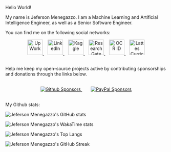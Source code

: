 Hello World!

My name is Jeferson Menegazzo. I am a Machine Learning and Artificial Intelligence Engineer, as well as a Senior Software Engineer.

<!--div align="center">
  <table>
    <tr>
      <th>
      <img align="center" alt="GIF" src="https://media.giphy.com/media/LmNwrBhejkK9EFP504/giphy.gif" width="55%"/><br />
      <figcaption>Here I am programming...</figcaption>
      </th>
      <th>
        <img align="center" alt="GIF" src="https://media.giphy.com/media/zOvBKUUEERdNm/giphy.gif"/><br />
        <figcaption>And here I am programming too</figcaption>
      </th>
    </tr>
  <table>
</div-->
    
You can find me on the following social networks:

<div align="center">

  <a href="https://www.upwork.com/freelancers/~0184d7791e88831fa7">
    <img src="https://cdn.icon-icons.com/icons2/2108/PNG/512/upwork_icon_130799.png" width="48px" alt="UpWork" title="UpWork"/>
  </a>
  &nbsp;&nbsp;
  <a href="https://www.linkedin.com/in/jefmenegazzo/">
    <img src="https://cdn.icon-icons.com/icons2/1099/PNG/512/1485482199-linkedin_78667.png" width="48px" alt="LinkedIn" title="LinkedIn"/>
  </a>
  &nbsp;&nbsp;
  <a href="https://www.kaggle.com/jefmenegazzo">
    <img src="https://cdn.icon-icons.com/icons2/2699/PNG/512/kaggle_logo_icon_168473.png" width="48px" alt="Kaggle" title="Kaggle"/>
  </a>
  &nbsp;&nbsp;
  <a href="https://www.researchgate.net/profile/Jeferson_Menegazzo">
    <img src="https://cdn.icon-icons.com/icons2/2108/PNG/512/researchgate_icon_130843.png" width="48px" alt="ResearchGate" title="ResearchGate"/>
  </a>
  &nbsp;&nbsp;
  <a href="https://orcid.org/0000-0001-5966-685X">
    <img src="https://cdn.icon-icons.com/icons2/2407/PNG/512/orcid_icon_146132.png" width="48px" alt="OCR ID" title="OCR ID"/>
  </a>
  &nbsp;&nbsp;
  <a href="http://lattes.cnpq.br/6595376501209613">
    <img src="https://sobral.ufc.br/wp-content/uploads/2020/04/lattes.svg" width="48px" alt="Lattes Curriculum" title="Lattes Curriculum"/>
  </a>

</div>

<br />

Help me keep my open-source projects active by contributing sponsorships and donations through the links below.
    
<div align="center">

 <br />
  
<a href="https://github.com/sponsors/jefmenegazzo">
    <img src="https://img.shields.io/static/v1?label=Donate%20with&message=Github%20Sponsors&logo=github&style=for-the-badge&color=blue&logoColor=white&link=https://github.com/sponsors/jefmenegazzo" alt="Github Sponsors"/>
</a>
&nbsp;&nbsp;&nbsp;&nbsp;&nbsp;&nbsp;
<a href="https://www.paypal.com/donate/?hosted_button_id=QA7BLD3X842W6">
    <img src="https://img.shields.io/static/v1?label=Donate%20with&message=Paypal&logo=paypal&style=for-the-badge&color=blue&logoColor=white&link=https://www.paypal.com/donate/?hosted_button_id=QA7BLD3X842W6" alt="PayPal Sponsors"/>
</a>

</div>
  
 <br />
    
My Github stats:
  
![Jeferson Menegazzo's GitHub stats](https://github-readme-stats.vercel.app/api?username=jefmenegazzo&show_icons=true&count_private=true&include_all_commits=true&show=reviews,discussions_started,discussions_answered,prs_merged,prs_merged_percentage)

![Jeferson Menegazzo's WakaTime stats](https://github-readme-stats.vercel.app/api/wakatime?username=jefmenegazzo&layout=compact)

![Jeferson Menegazzo's Top Langs](https://github-readme-stats.vercel.app/api/top-langs/?username=jefmenegazzo&layout=compact)

![Jeferson Menegazzo's GitHub Streak](https://streak-stats.demolab.com/?user=jefmenegazzo)

